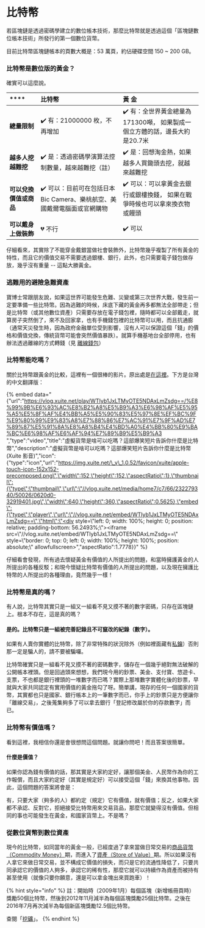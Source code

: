 # 比特幣

若區塊鏈是透過密碼學建立的數位帳本技術，那麼比特幣就是透過這個「區塊鏈數位帳本技術」所發行的第一個數位貨幣。

目前比特幣區塊鏈帳本的頁數大概是：53 萬頁，約佔硬碟空間 150 ~ 200 GB。

### 比特幣是數位版的黃金？

確實可以這麼說。

| \*\*\*\* | **比特幣** | **黃    金** |
| :--- | :--- | :--- |
| **總量限制** | ✔️ 有：21000000 枚，不再增加 | ✔️ 有：全世界黃金總量為171300噸， 如果製成一個立方體的話，邊長大約是20.7米 |
| **越多人挖越難挖** | ✔️ 是：透過密碼學演算法控制數量，越來越難挖（註） | ✔️ 是：回想淘金熱，如果越多人買鋤頭去挖，就越來越難挖 |
| **可以兌換價值或商品** | ✔️ 可以：目前可在包括日本 Bic Camera、樂桃航空、美國戴爾電腦面或官網購物 | ✔️ 可以：可以拿黃金去銀行或銀樓換錢， 如果在戰爭時候也可以拿來換衣物或饅頭 |
| **可以戴身上做裝飾** | 💔 不行 | ✔️ 可以 |

仔細看來，其實除了不能穿金戴銀當做社會裝飾外，比特幣幾乎複製了所有黃金的特性，而且它的價值交易不需要透過銀樓、銀行，此外，也只需要電子錢包做存放，幾乎沒有重量 -- 這點大勝黃金。

### 逃難用的避險急難資產

寶博士常跟朋友說，如果這世界可能發生危難、災變或第三次世界大戰，發生前一定要準備一些比特幣。因為逃難的時候，床底下藏的黃金再多都無法全部帶走；但是比特幣（或其他數位資產）只需要存放在電子錢包裡，隨時都可以全部戴走，就算房子突然倒了，來不及回家拿，也有手機錢包裡的比特幣可以用，而且抗通膨（通常天災發生時，因為政府金融單位受到影響，沒有人可以保證這個「錢」的價格和價值兌換，傳統貨幣可能會突然價值暴跌）。就算手機基地台全部停用，也有辦法透過離線的方式轉錢（見 [離線錢包](leng-bao/diy-zi-leng-bao-android-ban.md)）

### 比特幣能吃嗎？

關於比特幣跟黃金的比較，這裡有一個很棒的影片。原出處是[在這裡](https://www.youtube.com/watch?v=YHjYt6Jm5j8)。下方是台灣的中文翻譯版：

{% embed data="{\"url\":\"https://vlog.xuite.net/play/WTIyb1JxLTMyOTE5NDAxLmZsdg==/%E8%99%9B%E6%93%AC%E8%B2%A8%E5%B9%A3%E6%98%AF%E5%95%A5%E5%8F%AF%E4%BB%A5%E5%90%83%E5%97%8E%EF%BC%9F%E9%80%99%E9%83%A8%E7%88%86%E7%AC%91%E7%9F%AD%E7%89%87%E5%91%8A%E8%A8%B4%E4%BD%A0%E4%BB%80%E9%BA%BC%E6%98%AF%E6%AF%94%E7%89%B9%E5%B9%A3 \",\"type\":\"video\",\"title\":\"虛擬貨幣是啥可以吃嗎？這部爆笑短片告訴你什麼是比特幣\",\"description\":\"虛擬貨幣是啥可以吃嗎？這部爆笑短片告訴你什麼是比特幣 \(Xuite 影音\)\",\"icon\":{\"type\":\"icon\",\"url\":\"https://img.xuite.net/\_v\_1.0.52/favicon/xuite/apple-touch-icon-152x152-precomposed.png\",\"width\":152,\"height\":152,\"aspectRatio\":1},\"thumbnail\":{\"type\":\"thumbnail\",\"url\":\"//vlog.xuite.net/media/home7/c7/66/232279340/50026/0620d0-32919401.jpg\",\"width\":640,\"height\":360,\"aspectRatio\":0.5625},\"embed\":{\"type\":\"player\",\"url\":\"//vlog.xuite.net/embed/WTIyb1JxLTMyOTE5NDAxLmZsdg==\",\"html\":\"<div style=\\\"left: 0; width: 100%; height: 0; position: relative; padding-bottom: 56.2493%;\\\"><iframe src=\\\"//vlog.xuite.net/embed/WTIyb1JxLTMyOTE5NDAxLmZsdg==\\\" style=\\\"border: 0; top: 0; left: 0; width: 100%; height: 100%; position: absolute;\\\" allowfullscreen></iframe></div>\",\"aspectRatio\":1.7778}}" %}

仔細看會發現，所有過去懷疑黃金有價值的人所提出的問題，和當時擁護黃金的人所提出的各種反駁；和現今懷疑比特幣有價值的人所提出的問題，以及現在擁護比特幣的人所提出的各種理由，竟然幾乎一樣！

### 比特幣是真的嗎？

有人說，比特幣其實只是一組又一組看不見又摸不著的數字密碼，只存在區塊鏈上。根本不存在，這是真的嗎？

#### 是的。比特幣只是一組被完善記錄且不可竄改的紀錄（數字）。

如果有人賣你實體的比特幣，除了非常特殊的狀況除外（例如裡面藏有[私鑰](bao/si/)）否則那一定是騙人的，請不要被騙囉。

比特幣確實只是一組看不見又摸不著的密碼數字，儲存在一個幾乎絕對無法破解的公開帳本裡頭。但是回過頭來想想，我們現今用的鈔票、美金、支付寶、悠遊卡、支票，不也都是銀行裡頭的一堆數字而已嗎？實際上那堆數字實體化後的鈔票，早就與大家共同認定有實用價值的黃金拖勾了呀。簡單講，現存的任何一個國家的貨幣，其實都也只是國家、銀行帳本上的一筆數字而已，你手上的鈔票只是方便讓你「離線交易」，之後蒐集夠多了可以拿去銀行「登記修改屬於你的存款數字」而已。

### 比特幣有價值嗎？

看到這裡，我相信你還是會很想問這個問題。就讓你問吧！而且答案很簡單。

#### 什麼是價值？

如果你認為錢有價值的話，那其實是大家約定好，讓那個美金、人民幣作為你的工作報償，而且大家約定好（其實是規定好）可以接受這個「錢」來換其他事物。因此，這個問題的答案將會是：

有，只要大家（夠多的人）都約定（規定）它有價值，就有價值；反之，如果大家都不承認、反對它，拒絕接受比特幣用來交易貨品，那麼它就變得沒有價值。但相同的事也可能發生在黃金，和國家貨幣上。不是嗎？

### 從數位貨幣到數位資產

現今的比特幣，如同當年的黃金一般，已經度過了拿來當做日常交易的[商品貨幣（Commodity Money）](https://zh.wikipedia.org/wiki/%E5%95%86%E5%93%81%E8%B2%A8%E5%B9%A3)期，而進入了[資產（Store of Value）](https://en.wikipedia.org/wiki/Store_of_value)期。所以如果沒有人拿它來做日常交易，並不構成它價值的損失，而只是它的流通性降低了，只要共同承認它的價值的人夠多，承認它的稀有性，那麼它就可以持續作為資產而被持有甚至使用（就像只要你願意，還是可以拿金塊出來買跑車）！

{% hint style="info" %}
註：開始時（2009年1月）每個區塊（新增帳冊頁時）獎勵50個比特幣，然後到2012年11月減半為每個區塊獎勵25個比特幣。之後在2016年7月再次減半為每個新區塊獎勵12.5個比特幣。  
  
查閱「[挖礦](wa/)」。
{% endhint %}







